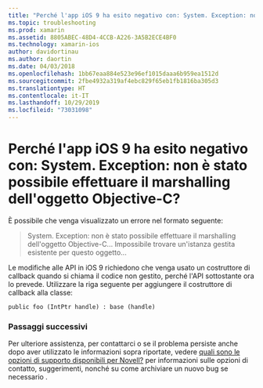 ```yaml
---
title: "Perché l'app iOS 9 ha esito negativo con: System. Exception: non è stato possibile effettuare il marshalling dell'oggetto Objective-C?"
ms.topic: troubleshooting
ms.prod: xamarin
ms.assetid: 8805ABEC-48D4-4CCB-A226-3A5B2ECE4BF0
ms.technology: xamarin-ios
author: davidortinau
ms.author: daortin
ms.date: 04/03/2018
ms.openlocfilehash: 1bb67eaa884e523e96ef1015daaa6b959ea1512d
ms.sourcegitcommit: 2fbe4932a319af4ebc829f65eb1fb1816ba305d3
ms.translationtype: HT
ms.contentlocale: it-IT
ms.lasthandoff: 10/29/2019
ms.locfileid: "73031098"
---
```

# <a name="why-does-my-ios-9-app-fail-with-systemexception-failed-to-marshal-the-objective-c-object"></a>Perché l'app iOS 9 ha esito negativo con: System. Exception: non è stato possibile effettuare il marshalling dell'oggetto Objective-C?

È possibile che venga visualizzato un errore nel formato seguente:

> System. Exception: non è stato possibile effettuare il marshalling dell'oggetto Objective-C... Impossibile trovare un'istanza gestita esistente per questo oggetto...

Le modifiche alle API in iOS 9 richiedono che venga usato un costruttore di callback quando si chiama il codice non gestito, perché l'API sottostante ora lo prevede. Utilizzare la riga seguente per aggiungere il costruttore di callback alla classe: 

`public foo (IntPtr handle) : base (handle)` 

### <a name="next-steps"></a>Passaggi successivi

Per ulteriore assistenza, per contattarci o se il problema persiste anche dopo aver utilizzato le informazioni sopra riportate, vedere [quali sono le opzioni di supporto disponibili per Novell?](~/cross-platform/troubleshooting/support-options.md) per informazioni sulle opzioni di contatto, suggerimenti, nonché su come archiviare un nuovo bug se necessario . 
